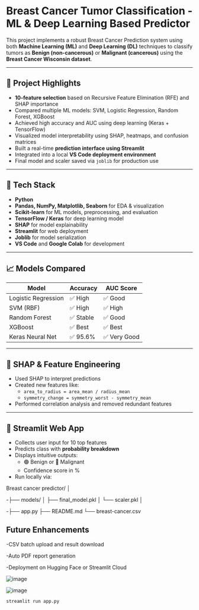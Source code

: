 #  Breast Cancer Tumor Classification - ML & Deep Learning Based Predictor

This project implements a robust Breast Cancer Prediction system using both **Machine Learning (ML)** and **Deep Learning (DL)** techniques to classify tumors as **Benign (non-cancerous)** or **Malignant (cancerous)** using the **Breast Cancer Wisconsin dataset**.

---

## 📌 Project Highlights

-  **10-feature selection** based on Recursive Feature Elimination (RFE) and SHAP importance
-  Compared multiple ML models: SVM, Logistic Regression, Random Forest, XGBoost
-  Achieved high accuracy and AUC using deep learning (Keras + TensorFlow)
-  Visualized model interpretability using SHAP, heatmaps, and confusion matrices
-  Built a real-time **prediction interface using Streamlit**
-  Integrated into a local **VS Code deployment environment**
-  Final model and scaler saved via `joblib` for production use

---

## 🔧 Tech Stack

- **Python**
- **Pandas, NumPy, Matplotlib, Seaborn** for EDA & visualization
- **Scikit-learn** for ML models, preprocessing, and evaluation
- **TensorFlow / Keras** for deep learning model
- **SHAP** for model explainability
- **Streamlit** for web deployment
- **Joblib** for model serialization
- **VS Code** and **Google Colab** for development

---

## 📈 Models Compared

| Model               | Accuracy | AUC Score |
|--------------------|----------|-----------|
| Logistic Regression| ✅ High  | ✅ Good   |
| SVM (RBF)          | ✅ High  | ✅ High   |
| Random Forest      | ✅ Stable| ✅ Good   |
| XGBoost            | ✅ Best  | ✅ Best   |
| Keras Neural Net   | ✅ 95.6% | ✅ Very Good |

---

## 🧪 SHAP & Feature Engineering

- Used SHAP to interpret predictions
- Created new features like:
  - `area_to_radius = area_mean / radius_mean`
  - `symmetry_change = symmetry_worst - symmetry_mean`
- Performed correlation analysis and removed redundant features

---

## 🚀 Streamlit Web App

- Collects user input for 10 top features
- Predicts class with **probability breakdown**
- Displays intuitive outputs:  
  - 🟢 Benign or 🔴 Malignant  
  - Confidence score in %
- Run locally via:

Breast cancer predictor/
│


-├── models/
│   ├── final_model.pkl
│   └── scaler.pkl
│


-├── app.py
├── README.md
└── breast-cancer.csv

## Future Enhancements

-CSV batch upload and result download

-Auto PDF report generation

-Deployment on Hugging Face or Streamlit Cloud




![image](https://github.com/user-attachments/assets/4002d218-05a9-410e-bfd7-da2476aa1b19)

![image](https://github.com/user-attachments/assets/ad8a48b7-4904-480a-bec2-105b2edd381b)


```bash
streamlit run app.py


